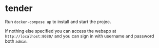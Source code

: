 # tender

Run `docker-compose up` to install and start the projec.

If nothing else specified you can access the webapp at `http://localhost:8080/` and you can sign in with username and password both `admin`.

